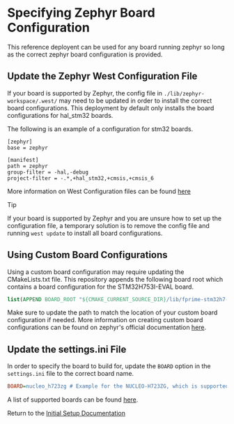 # Specifying Zephyr Board Configuration
This reference deployent can be used for any board running zephyr so long as the correct zephyr board configuration is provided. 

## Update the Zephyr West Configuration File

If your board is supported by Zephyr, the config file in `./lib/zephyr-workspace/.west/` may need to be updated in order to install the correct board configurations. This deployment by default only installs the board configurations for hal_stm32 boards.

The following is an example of a configuration for stm32 boards.
```
[zephyr]
base = zephyr

[manifest]
path = zephyr
group-filter = -hal,-debug
project-filter = -.*,+hal_stm32,+cmsis,+cmsis_6
```

More information on West Configuration files can be found [here](https://docs.zephyrproject.org/latest/develop/west/config.html)

> [!TIP]
> If your board is supported by Zephyr and you are unsure how to set up the configuration file, a temporary solution is to remove the config file and running `west update` to install all board configurations.

## Using Custom Board Configurations
Using a custom board configuration may require updating the CMakeLists.txt file. This repository appends the following board root which contains a board configuration for the STM32H753I-EVAL board.

```cmake
list(APPEND BOARD_ROOT "${CMAKE_CURRENT_SOURCE_DIR}/lib/fprime-stm32h7-zephyr")
```

Make sure to update the path to match the location of your custom board configuration if needed. More information on creating custom board configurations can be found on zephyr's official documentation [here](https://docs.zephyrproject.org/latest/hardware/porting/board_porting.html).

## Update the settings.ini File
In order to specify the board to build for, update the `BOARD` option in the `settings.ini` file to the correct board name.


```ini
BOARD=nucleo_h723zg # Example for the NUCLEO-H723ZG, which is supported by zephyr
```

A list of supported boards can be found [here](https://docs.zephyrproject.org/latest/boards/index.html#).

Return to the [Initial Setup Documentation][initial-setup]

<!-- Links -->
[initial-setup]: ../main-content/initial-setup.md